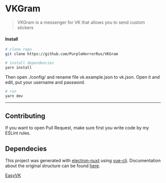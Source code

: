 # VKGram

> VKGram is a messenger for VK that allows you to send custom stickers

#### Install

``` bash
# clone repo
git clone https://github.com/PurpleHorrorRus/VKGram

# install dependencies
yarn install
```

Then open ./config/ and rename file vk.example.json to vk.json. Open it and edit, put your username and password.

``` bash
# run
yarn dev
```

---

## Contributing

If you want to open Pull Request, make sure first you write code by my ESLint rules.

## Dependecies

This project was generated with [electron-nuxt](https://github.com/michalzaq12/electron-nuxt) using [vue-cli](https://github.com/vuejs/vue-cli). Documentation about the original structure can be found [here](https://github.com/michalzaq12/electron-nuxt/blob/master/README.md).

[EasyVK](https://github.com/ciricc/easyvk)